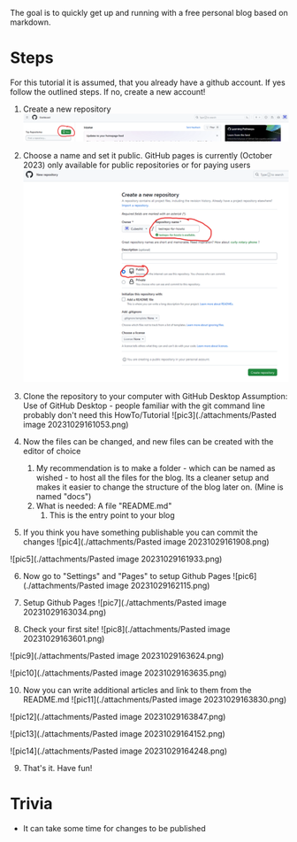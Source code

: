 The goal is to quickly get up and running with a free personal blog based on markdown.

# Steps
For this tutorial it is assumed, that you already have a github account.
If yes follow the outlined steps. If no, create a new account!

1. Create a new repository
![pic1](./attachments/Pasted_image_20231021121910.png)

2. Choose a name and set it public. GitHub pages is currently (October 2023) only available for public repositories or for paying users
![pic2](./attachments/Pasted_image_20231021123601.png)

3. Clone the repository to your computer with GitHub Desktop
Assumption: Use of GitHub Desktop - people familiar with the git command line probably don't need this HowTo/Tutorial
![pic3](./attachments/Pasted image 20231029161053.png)

4. Now the files can be changed, and new files can be created with the editor of choice
	1. My recommendation is to make a folder - which can be named as wished - to host all the files for the blog. Its a cleaner setup and makes it easier to change the structure of the blog later on. (Mine is named "docs")
	2. What is needed: A file "README.md"
		1. This is the entry point to your blog
5. If you think you have something publishable you can commit the changes
![pic4](./attachments/Pasted image 20231029161908.png)

![pic5](./attachments/Pasted image 20231029161933.png)

6. Now go to "Settings" and "Pages" to setup Github Pages
![pic6](./attachments/Pasted image 20231029162115.png)

7. Setup Github Pages
![pic7](./attachments/Pasted image 20231029163034.png)

8. Check your first site!
![pic8](./attachments/Pasted image 20231029163601.png)

![pic9](./attachments/Pasted image 20231029163624.png)

![pic10](./attachments/Pasted image 20231029163635.png)

10. Now you can write additional articles and link to them from the README.md
![pic11](./attachments/Pasted image 20231029163830.png)

![pic12](./attachments/Pasted image 20231029163847.png)

![pic13](./attachments/Pasted image 20231029164152.png)

![pic14](./attachments/Pasted image 20231029164248.png)

9. That's it. Have fun!
# Trivia
- It can take some time for changes to be published


